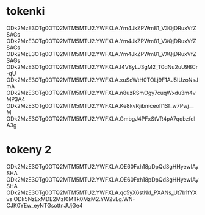 # tokenki
ODk2MzE3OTg0OTQ2MTM5MTU2.YWFXLA.Ym4JkZPWm81_VXQjDRuxVfZSAGs
ODk2MzE3OTg0OTQ2MTM5MTU2.YWFXLA.Ym4JkZPWm81_VXQjDRuxVfZSAGs
ODk2MzE3OTg0OTQ2MTM5MTU2.YWFXLA.Ym4JkZPWm81_VXQjDRuxVfZSAGs
ODk2MzE3OTg0OTQ2MTM5MTU2.YWFXLA.I4V8yLJ3gM2_T0dNu2uU98Cr-qU
ODk2MzE3OTg0OTQ2MTM5MTU2.YWFXLA.xuSoWtH0TOLj9F1AJ5IUzoNsJmA
ODk2MzE3OTg0OTQ2MTM5MTU2.YWFXLA.n8uzRSmOgy7cuqWxdu3m4vMP3A4
ODk2MzE3OTg0OTQ2MTM5MTU2.YWFXLA.Ke8kvRjibmceofI1Sf_w7Pwj__M
ODk2MzE3OTg0OTQ2MTM5MTU2.YWFXLA.GmbgJ4PFxStVR4pA7qqbzfdlA3g
# tokeny 2
ODk2MzE3OTg0OTQ2MTM5MTU2.YWFXLA.OE60Fxh18pDpQd3gHHyewIAySHA
ODk2MzE3OTg0OTQ2MTM5MTU2.YWFXLA.OE60Fxh18pDpQd3gHHyewIAySHA
ODk2MzE3OTg0OTQ2MTM5MTU2.YWFXLA.qc5yX6stNd_PXANs_Ut7b1fYXvs
ODk5NzExMDE2MzI0MTk0MzM2.YW2vLg.WN-CJK0YEw_eyNTGsottnJUjGe4
